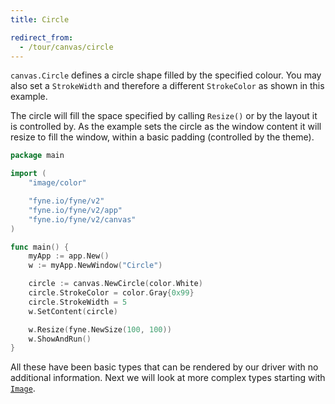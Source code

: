 ```yaml
---
title: Circle

redirect_from:
  - /tour/canvas/circle
---
```


`canvas.Circle` defines a circle shape filled by the specified
colour. You may also set a `StrokeWidth` and therefore a different
`StrokeColor` as shown in this example.

The circle will fill the space specified by calling `Resize()` or
by the layout it is controlled by. As the example sets the circle
as the window content it will resize to fill the window, within a
basic padding (controlled by the theme).

```go
package main

import (
	"image/color"

	"fyne.io/fyne/v2"
	"fyne.io/fyne/v2/app"
	"fyne.io/fyne/v2/canvas"
)

func main() {
	myApp := app.New()
	w := myApp.NewWindow("Circle")

	circle := canvas.NewCircle(color.White)
	circle.StrokeColor = color.Gray{0x99}
	circle.StrokeWidth = 5
	w.SetContent(circle)

	w.Resize(fyne.NewSize(100, 100))
	w.ShowAndRun()
}
```

All these have been basic types that can be rendered by our driver
with no additional information. Next we will look at more complex types
starting with [`Image`](image).

